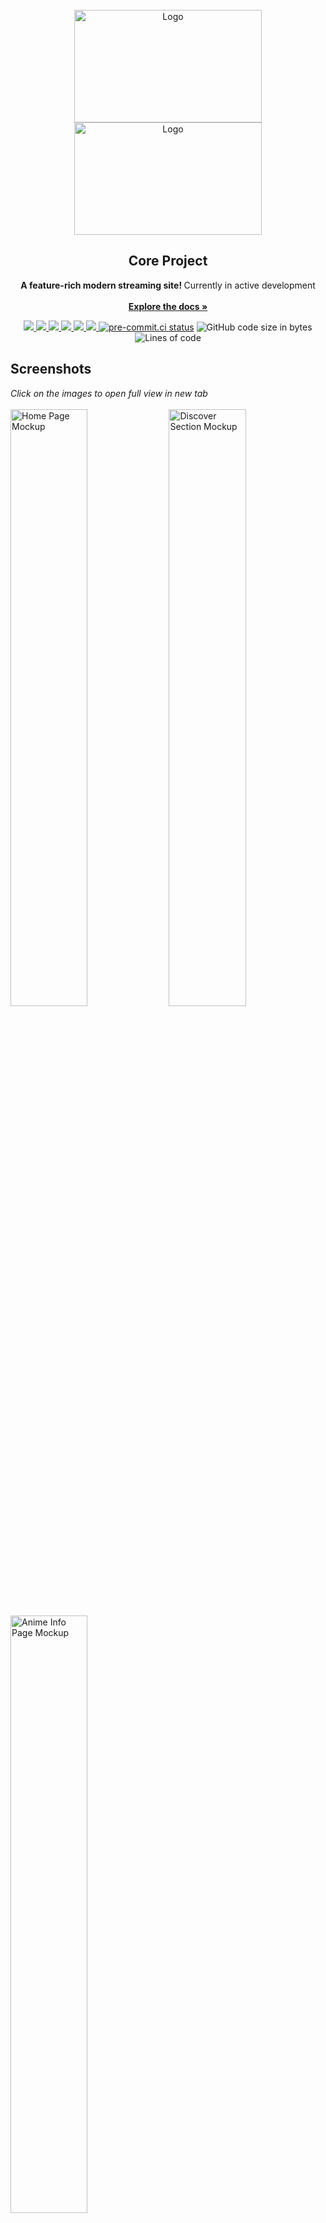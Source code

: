 <div id="top"></div>

<br/>
<div align="center">
  <a href="https://github.com/baseplate-admin/CoreProject#gh-dark-mode-only">
    <img src="https://user-images.githubusercontent.com/61817579/161123729-44ae9010-6282-44e5-ba68-adaac71f33be.png" alt="Logo" width="300" height="180">
  </a>
	 <a href="https://github.com/baseplate-admin/CoreProject#gh-light-mode-only">
    <img src="https://user-images.githubusercontent.com/61817579/161123650-176e7dfe-f622-49a6-acd8-b336f9d01a2b.png" alt="Logo" width="300" height="180">
  </a>


  <h2 align="center">Core Project</h2>

  <p align="center">
   <b> A feature-rich modern streaming site! </b> Currently in active development
    <br><br>
    <a href="https://github.com/baseplate-admin/CoreProject"><strong>Explore the docs »</strong></a>
  </p>
</div>

<p align="center">
  <a href="https://github.com/baseplate-admin/CoreProject/graphs/contributors" alt="Contributors">
    <img src="https://img.shields.io/github/contributors/baseplate-admin/CoreProject.svg?style=for-the-badge" >
  </a>
  <a href="https://github.com/baseplate-admin/CoreProject/network/members" alt="Forks">
    <img src="https://img.shields.io/github/forks/baseplate-admin/CoreProject.svg?style=for-the-badge">
  </a>
  <a href="https://github.com/baseplate-admin/CoreProject/stargazers" alt="Stars">
    <img src="https://img.shields.io/github/stars/baseplate-admin/CoreProject.svg?style=for-the-badge">
  </a>
  <a href="https://github.com/baseplate-admin/CoreProject/issues" alt="Issues">
    <img src="https://img.shields.io/github/issues/baseplate-admin/CoreProject.svg?style=for-the-badge">
  </a>
  <a href="https://github.com/baseplate-admin/CoreProject/blob/v2/LICENSE" alt="License - AGPL-3.0">
    <img src="https://img.shields.io/github/license/baseplate-admin/CoreProject.svg?style=for-the-badge">
  </a>
  <a href="https://codeclimate.com/github/baseplate-admin/CoreProject/maintainability">
    <img src="https://img.shields.io/codeclimate/maintainability/baseplate-admin/CoreProject?style=for-the-badge" />
  </a>
<a href="https://results.pre-commit.ci/latest/github/baseplate-admin/CoreProject/v3"><img src="https://results.pre-commit.ci/badge/github/baseplate-admin/CoreProject/v3.svg" alt="pre-commit.ci status"></a>
  <img alt="GitHub code size in bytes" src="https://img.shields.io/github/languages/code-size/baseplate-admin/coreproject?style=for-the-badge">
  <img alt="Lines of code" src="https://img.shields.io/tokei/lines/github/baseplate-admin/coreproject?style=for-the-badge">
</p>

## Screenshots

<p float="left">
  <i>Click on the images to open full view in new tab</i>
  <br>
  <br>
  <img src="https://user-images.githubusercontent.com/41228366/161109978-5b07e615-d260-48b4-b605-50fde6a3a284.png" alt="Home Page Mockup" width=49.5%>
  <img src="https://user-images.githubusercontent.com/41228366/161110862-80b23b2b-e6e9-49c6-9555-51463da77c26.png" alt="Discover Section Mockup" width=49.5%>
  <img src="https://user-images.githubusercontent.com/41228366/161114183-f9744421-2137-4a9b-b6b6-0f64e5b7a329.png" alt="Anime Info Page Mockup" width=49.5%>
</p>

## (Upcoming) Features

Core Project is a collection of several projects - animecore, mangacore & soundcore. Overall, it aims to becomes a site where you can get all your anime, manga and songs for free and without any ads.

-   Home Page recommendations & Continue watching
-   Watch Progress
-   Account feature for cross-platform playing
-   Mobile support
-   No Ads
-   Next gen Player
-   Search
-   Clean & feature-rich UI
-   MAL-sync support
-   and more!

All features are under development.

<p align="right">(<a href="#top">back to top</a>)</p>

### Built with

-   [.](https://example.com)
-   [..](https://example.com)
-   [...](https://example.com)

<p align="right">(<a href="#top">back to top</a>)</p>

## Roadmap

-   [x] Backend
-   [x] Logo & Design system
-   [ ] [Mockups](https://www.figma.com/file/knyOkHUChnJpsAsmuILhOk/Core-Project) (All pages)
-   [ ] Frontend
-   [ ] Misc stuff

See the [open issues](https://github.com/baseplate-admin/CoreProject/issues) and [projects](https://github.com/baseplate-admin/CoreProject/projects?) for a full list of features we're working on (and need help with).

<p align="right">(<a href="#top">back to top</a>)</p>

## Contributing

-   If you have a suggestion/idea that would make this project better, please create a pull request. All pull requests will be reviewed by us, and adjusted.

-   You can also [open a new issue](https://github.com/baseplate-admin/CoreProject/issues/new/choose) or [help us with an existing one](https://github.com/baseplate-admin/CoreProject/issues).

Other than that, you can also help the project by giving it a star! Your help is extremely appreciated :)

<p align="right">(<a href="#top">back to top</a>)</p>

## License

Distributed under the AGPL-3.0 License. See [`LICENSE`](https://github.com/baseplate-admin/CoreProject/blob/v2/LICENSE) for more information.

<p align="right">(<a href="#top">back to top</a>)</p>

